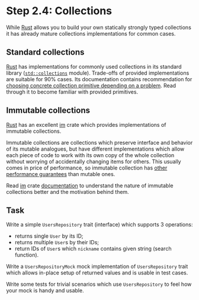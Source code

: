 Step 2.4: Collections
=====================

While [Rust] allows you to build your own statically strongly typed collections it has already mature collections implementations for common cases.




## Standard collections

[Rust] has implementations for commonly used collections in its standard library ([`std::collections`] module). Trade-offs of provided implementations are suitable for 90% cases. Its documentation contains recommendation for [choosing concrete collection primitive depending on a problem][1]. Read through it to become familiar with provided primitives.




## Immutable collections

[Rust] has an excellent [im] crate which provides implementations of immutable collections.

Immutable collections are collections which preserve interface and behavior of its mutable analogues, but have different implementations which allow each piece of code to work with its own copy of the whole collection without worrying of accidentally changing items for others. This usually comes in price of performance, so immutable collection has [other performance guarantees][3] than mutable ones.

Read [im] crate [documentation][2] to understand the nature of immutable collections better and the motivation behind them.




## Task

Write a simple `UsersRepository` trait (interface) which supports 3 operations:
- returns single `User` by its ID;
- returns multiple `User`s by their IDs;
- return IDs of `User`s which `nickname` contains given string (search function).

Write a `UsersRepositoryMock` mock implementation of `UsersRepository` trait which allows in-place setup of returned values and is usable in test cases.

Write some tests for trivial scenarios which use `UsersRepository` to feel how your mock is handy and 
usable.





[`std::collections`]: https://doc.rust-lang.org/stable/std/collections
[Rust]: https://www.rust-lang.org
[im]: https://crates.io/crates/im

[1]: https://doc.rust-lang.org/stable/std/collections/index.html#when-should-you-use-which-collection
[2]: https://docs.rs/im
[3]: https://docs.rs/im/#lists
